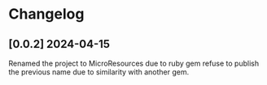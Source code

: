 # Changelog

## [0.0.2] 2024-04-15
Renamed the project to MicroResources due to ruby gem refuse to publish the previous name due to similarity with another gem.